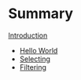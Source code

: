 # Summary

[Introduction](./index.md)

- [Hello World](./hello_world.md)
- [Selecting](./selecting.md)
- [Filtering](./filtering.md)
